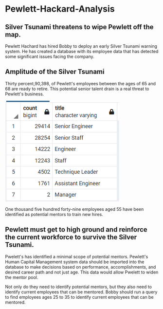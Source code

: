 # Pewlett-Hackard-Analysis

## Silver Tsunami threatens to wipe Pewlett off the map.

Pewlett Hachard has hired Bobby to deploy an early Silver Tsunami warning system. He has created a database with its employee data that has detected some significant issues facing the company.

## Amplitude of the Silver Tsunami

Thirty percent,90,398, of Pewlett's employees between the ages of 65 and 68 are ready to retire. This potential senior talent drain is a real threat to Pewlett's business. 


![Silver Tsunami](https://github.com/skanab/Pewlett-Hackard-Analysis/blob/main/Summary_Count.PNG?raw=true)

One thousand five hundred forty-nine employees aged 55 have been identified as potential mentors to train new hires. 

## Pewlett must get to high ground and reinforce the current workforce to survive the Silver Tsunami.

Pwelett's has identified a minimal scope of potential mentors. Pewlett's Human Capital Management system data should be imported into the database to make decisions based on performance, accomplishments, and desired career path and not just age. This data would allow Pwelett to widen the mentor pool.

Not only do they need to identify potential mentors, but they also need to identify current employees that can be mentored. Bobby should run a query to find employees ages 25 to 35 to identify current employees that can be mentored.

